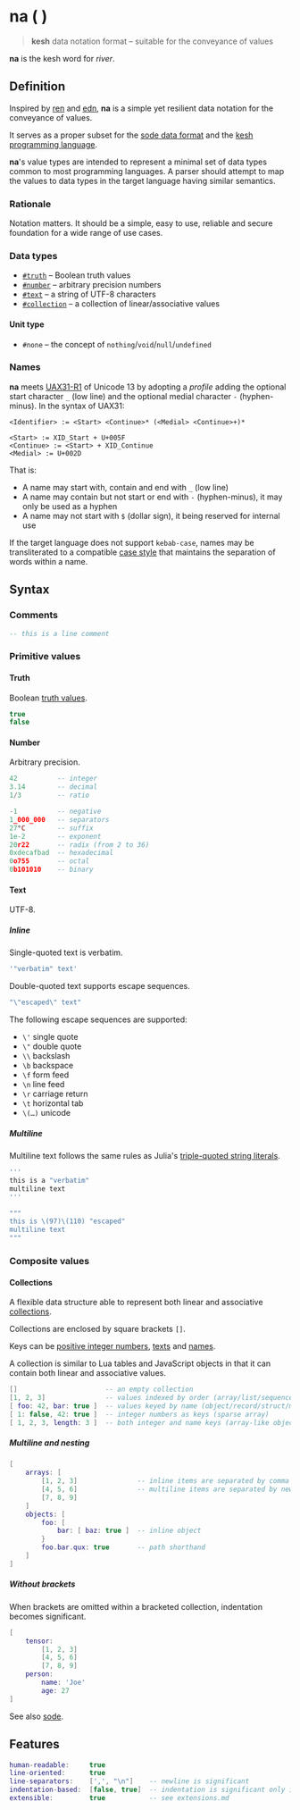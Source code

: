 # na ( )

<!--
<p>&nbsp;</p>
<p align="center" width="100%"><img height="381px" alt="A Kesh map of the watershed of Sinshan Creek" src="https://i.imgur.com/JsIGehK.png"></p>
<p>&nbsp;</p>
-->

> **kesh** data notation format – suitable for the conveyance of values

**na** is the kesh word for _river_.

## Definition

Inspired by [ren](https://pointillistic.com/ren/) and [edn](https://github.com/edn-format/edn/), **na** is a simple yet resilient data notation for the conveyance of values.

It serves as a proper subset for the [sode data format](https://github.com/kesh-lang/sode) and the [kesh programming language](https://github.com/kesh-lang/kesh).

**na**'s value types are intended to represent a minimal set of data types common to most programming languages. A parser should attempt to map the values to data types in the target language having similar semantics.

### Rationale

Notation matters. It should be a simple, easy to use, reliable and secure foundation for a wide range of use cases.

### Data types

- [`#truth`](#truth) – Boolean truth values
- [`#number`](#number) – arbitrary precision numbers
- [`#text`](#text) – a string of UTF-8 characters
- [`#collection`](#collections) – a collection of linear/associative values

#### Unit type

- `#none` – the concept of `nothing`/`void`/`null`/`undefined`

### Names

**na** meets [UAX31-R1](https://unicode.org/reports/tr31/#R1) of Unicode 13 by adopting a _profile_ adding the optional start character `_` (low line) and the optional medial character `-` (hyphen-minus). In the syntax of UAX31:

    <Identifier> := <Start> <Continue>* (<Medial> <Continue>+)*

    <Start> := XID_Start + U+005F
    <Continue> := <Start> + XID_Continue
    <Medial> := U+002D

That is:
- A name may start with, contain and end with `_` (low line)
- A name may contain but not start or end with `-` (hyphen-minus), it may only be used as a hyphen
- A name may not start with `$` (dollar sign), it being reserved for internal use

If the target language does not support `kebab-case`, names may be transliterated to a compatible [case style](https://en.wikipedia.org/wiki/Naming_convention_(programming)#Multiple-word_identifiers) that maintains the separation of words within a name.

## Syntax

### Comments

```lua
-- this is a line comment
```

### Primitive values

#### Truth

Boolean [truth values](https://en.wikipedia.org/wiki/Truth_value).

```lua
true
false
```

#### Number

Arbitrary precision.

```lua
42          -- integer
3.14        -- decimal
1/3         -- ratio
```

```lua
-1          -- negative
1_000_000   -- separators
27°C        -- suffix
1e-2        -- exponent
20r22       -- radix (from 2 to 36)
0xdecafbad  -- hexadecimal
0o755       -- octal
0b101010    -- binary
```

#### Text

UTF-8.

##### Inline

Single-quoted text is verbatim.

```lua
'"verbatim" text'
```

Double-quoted text supports escape sequences.

```lua
"\"escaped\" text"
```

The following escape sequences are supported:

- `\'` single quote
- `\"` double quote
- `\\` backslash
- `\b` backspace
- `\f` form feed
- `\n` line feed
- `\r` carriage return
- `\t` horizontal tab
- `\(…)` unicode

##### Multiline

Multiline text follows the same rules as Julia's [triple-quoted string literals](https://docs.julialang.org/en/v1/manual/strings/#Triple-Quoted-String-Literals).

```julia
'''
this is a "verbatim"
multiline text
'''
```

```julia
"""
this is \(97)\(110) "escaped"
multiline text
"""
```

### Composite values

#### Collections

A flexible data structure able to represent both linear and associative [collections](https://en.wikipedia.org/wiki/Collection_(abstract_data_type)).

Collections are enclosed by square brackets `[]`.

Keys can be [positive integer numbers](#number), [texts](#text) and [names](#names).

A collection is similar to Lua tables and JavaScript objects in that it can contain both linear and associative values.

```lua
[]                      -- an empty collection
[1, 2, 3]               -- values indexed by order (array/list/sequence/stack/queue)
[ foo: 42, bar: true ]  -- values keyed by name (object/record/struct/map/dict/hash)
[ 1: false, 42: true ]  -- integer numbers as keys (sparse array)
[ 1, 2, 3, length: 3 ]  -- both integer and name keys (array-like object)
```

##### Multiline and nesting

```lua
[
    arrays: [
        [1, 2, 3]               -- inline items are separated by comma
        [4, 5, 6]               -- multiline items are separated by newline
        [7, 8, 9]
    ]
    objects: [
        foo: [
            bar: [ baz: true ]  -- inline object
        }
        foo.bar.qux: true       -- path shorthand
    ]
]
```

##### Without brackets

When brackets are omitted within a bracketed collection, indentation becomes significant.

```lua
[
    tensor:
        [1, 2, 3]
        [4, 5, 6]
        [7, 8, 9]
    person:
        name: 'Joe'
        age: 27
]
```

See also [sode](https://github.com/kesh-lang/sode).

## Features

```lua
human-readable:     true
line-oriented:      true
line-separators:    [',', "\n"]    -- newline is significant
indentation-based:  [false, true]  -- indentation is significant only if no brackets
extensible:         true           -- see extensions.md
```

<!--
<sub>Illustration is [CC BY-NC-ND](https://creativecommons.org/licenses/by-nc-nd/4.0/) Ursula K. Le Guin Literary Trust. From [Ursula Le Guin](https://www.ursulakleguin.com/)'s novel about the Kesh, [Always Coming Home](https://www.ursulakleguin.com/always-coming-home-book).</sub>
-->
